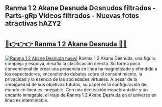 ## Ranma 1 2 Akane Desnuda D𝚎sn𝚞dos filtr𝚊dos - Parts-gRp Vid𝚎os filtr𝚊dos - N𝚞evas f𝚘tos atr𝚊ctivas hAZY2

# <h2><a href="http://mb4et4h.tromn.icu/?c=Ranma+1+2+Akane+Desnuda">🔗👉👉👉 Ranma 1 2 Akane Desnuda 🔗🔗</a></h2>

[![Ranma 1 2 Akane Desnuda nuevo](https://i.imgur.com/pEAQMta.gif)](http://mb4et4h.tromn.icu/?c=Ranma+1+2+Akane+Desnuda)
Ranma 1 2 Akane Desnuda, una figura compleja y esquiva, desafía la clasificación directa. Su forma poco convencional de crear una presencia en línea ha magnetizado y ofendido a los espectadores, encendiendo debates sobre el consentimiento, la privacidad y la esencia de las sociedades virtuales. A pesar de la ambigüedad de sus objetivos futuros, su papel en la configuración del mundo en línea es innegable. Con una dedicación inquebrantable y un encanto innegable, el viaje de Ranma 1 2 Akane Desnuda en el universo en línea es interminable.

